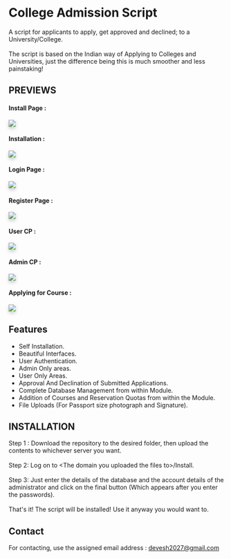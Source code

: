 <style>
img{
	box-shadow: 0 4px 8px 0 rgba(0,0,0,0.2);
}
</style>
# College Admission Script
A script for applicants to apply, get approved and declined; to a University/College.<br><br>
The script is based on the Indian way of Applying to Colleges and Universities, just the difference being this is much smoother and less painstaking!

## PREVIEWS

<h4>Install Page : </h4>
<img src='https://i.imgur.com/58jTzge.png'/>
<h4>Installation : </h4>
<img src='https://i.imgur.com/Xcxm010.png'/>
<h4>Login Page : </h4>
<img src='https://i.imgur.com/PhDsrgP.png'/>
<h4>Register Page : </h4>
<img src='https://i.imgur.com/dZuFq9I.png'/>
<h4>User CP : </h4>
<img src='https://i.imgur.com/6koRpJ3.png'/>
<h4>Admin CP : </h4>
<img src='https://i.imgur.com/caPYZ8r.png'/>
<h4>Applying for Course :</h4>
<img src='https://i.imgur.com/y23Y7LP.png'/>

## Features

<ul>
  <li>Self Installation.</li>
  <li>Beautiful Interfaces.</li>
  <li>User Authentication.</li>
  <li>Admin Only areas.</li>
  <li>User Only Areas.</li>
  <li>Approval And Declination of Submitted Applications.</li>
  <li>Complete Database Management from within Module.</li>
  <li>Addition of Courses and Reservation Quotas from within the Module.</li>
  <li>File Uploads (For Passport size photograph and Signature).</li>
</ul>

## INSTALLATION

Step 1 : Download the repository to the desired folder, then upload the contents to whichever server you want.
<br><br>Step 2: Log on to <<span>The domain you uploaded the files to</span>>/Install.
<br><br>
Step 3: Just enter the details of the database and the account details of the administrator and click on the final button (Which appears after you enter the passwords).
<br>
<br>
That's  it! The script will be installed! Use it anyway you would want to.

## Contact
For contacting, use the assigned email address : devesh2027@gmail.com
